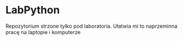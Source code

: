 # LabPython

Repozytorium strzone tylko pod laboratoria. Ułatwia mi to naprzeminna pracę na laptopie i komputerze
